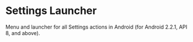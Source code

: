 # Settings Launcher
Menu and launcher for all Settings actions in Android (for Android 2.2.1, API 8, and above).
